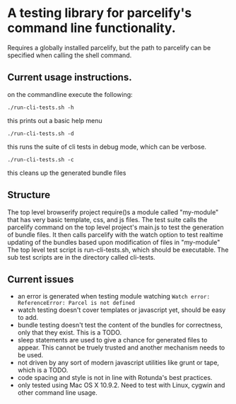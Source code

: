 # A testing library for parcelify's command line functionality.

Requires a globally installed parcelify, but the path to parcelify can be specified when calling the shell command.

## Current usage instructions.

on the commandline execute the following:

    ./run-cli-tests.sh -h

this prints out a basic help menu

    ./run-cli-tests.sh -d

this runs the suite of cli tests in debug mode, which can be verbose.

    ./run-cli-tests.sh -c

this cleans up the generated bundle files

## Structure

The top level browserify project require()s a module called "my-module" that has very basic template, css, and js files.  The test suite calls the parcelify command on the top level project's main.js to test the generation of bundle files. It then calls parcelify with the watch option to test realtime updating of the bundles based upon modification of files in "my-module"  The top level test script is run-cli-tests.sh, which should be executable.  The sub test scripts are in the directory called cli-tests.

## Current issues

* an error is generated when testing module watching `Watch error: ReferenceError: Parcel is not defined`
* watch testing doesn't cover templates or javascript yet, should be easy to add.
* bundle testing doesn't test the content of the bundles for correctness, only that they exist.  This is a TODO.
* sleep statements are used to give a chance for generated files to appear.  This cannot be truely trusted and another mechanism needs to be used.
* not driven by any sort of modern javascript utilities like grunt or tape, which is a TODO.
* code spacing and style is not in line with Rotunda's best practices.
* only tested using Mac OS X 10.9.2.  Need to test with Linux, cygwin and other command line usage.
